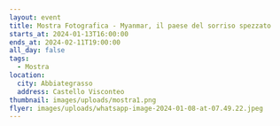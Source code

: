 ```yaml
---
layout: event
title: Mostra Fotografica - Myanmar, il paese del sorriso spezzato
starts_at: 2024-01-13T16:00:00
ends_at: 2024-02-11T19:00:00
all_day: false
tags:
  - Mostra
location:
  city: Abbiategrasso
  address: Castello Visconteo
thumbnail: images/uploads/mostra1.png
flyer: images/uploads/whatsapp-image-2024-01-08-at-07.49.22.jpeg
---
```

